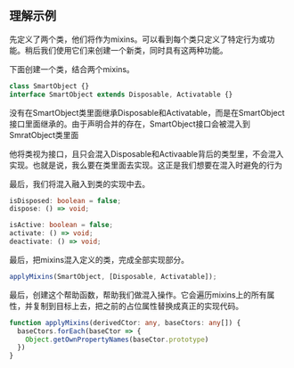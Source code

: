 ## 理解示例
先定义了两个类，他们将作为mixins。可以看到每个类只定义了特定行为或功能。稍后我们使用它们来创建一个新类，同时具有这两种功能。


下面创建一个类，结合两个mixins。
```ts
class SmartObject {}
interface SmartObject extends Disposable, Activatable {}
```

没有在SmartObject类里面继承Disposable和Activatable，而是在SmartObject接口里面继承的。由于声明合并的存在，SmartObject接口会被混入到SmratObject类里面

他将类视为接口，且只会混入Disposable和Activaable背后的类型里，不会混入实现。也就是说，我么要在类里面去实现。这正是我们想要在混入时避免的行为

最后，我们将混入融入到类的实现中去。

```ts
isDisposed: boolean = false;
dispose: () => void;

isActive: boolean = false;
activate: () => void;
deactivate: () => void;
```

最后，把mixins混入定义的类，完成全部实现部分。
```ts
applyMixins(SmartObject, [Disposable, Activatable]);
```

最后，创建这个帮助函数，帮助我们做混入操作。它会遍历mixins上的所有属性，并复制到目标上去，把之前的占位属性替换成真正的实现代码。

```ts
function applyMixins(derivedCtor: any, baseCtors: any[]) {
  baseCtors.forEach(baseCtor => {
    Object.getOwnPropertyNames(baseCtor.prototype)
  })
}
```